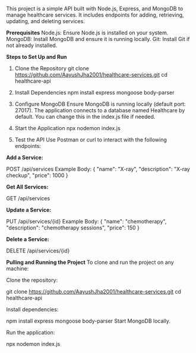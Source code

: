 This project is a simple API built with Node.js, Express, and MongoDB to manage healthcare services. It includes endpoints for adding, retrieving, updating, and deleting services.

**Prerequisites**
Node.js: Ensure Node.js is installed on your system.
MongoDB: Install MongoDB and ensure it is running locally.
Git: Install Git if not already installed.

**Steps to Set Up and Run**

1. Clone the Repository
git clone https://github.com/AayushJha2001/healthcare-services.git
cd healthcare-api

2. Install Dependencies
npm install express mongoose body-parser

3. Configure MongoDB
Ensure MongoDB is running locally (default port: 27017).
The application connects to a database named Healthcare by default. You can change this in the index.js file if needed.

4. Start the Application
npx nodemon index.js

5. Test the API
Use Postman or curl to interact with the following endpoints:

**Add a Service:**

POST /api/services
Example Body:
{
  "name": "X-ray",
  "description": "X-ray checkup",
  "price": 1000
}

**Get All Services:**

GET /api/services

**Update a Service:**

PUT /api/services/{id}
Example Body:
{
  "name": "chemotherapy",
  "description": "chemotherapy sessions",
  "price": 150
}

**Delete a Service:**

DELETE /api/services/{id}


**Pulling and Running the Project**
To clone and run the project on any machine:

Clone the repository:

git clone https://github.com/AayushJha2001/healthcare-services.git
cd healthcare-api

Install dependencies:

npm install express mongoose body-parser
Start MongoDB locally.

Run the application:

npx nodemon index.js

